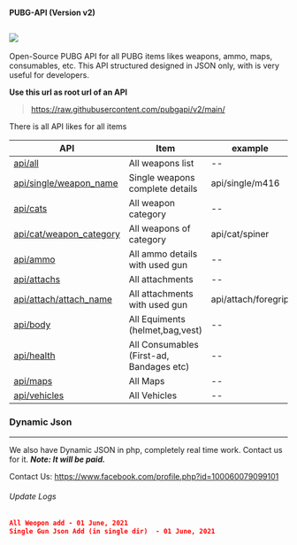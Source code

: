 #### PUBG-API (Version v2)
![](https://media.tenor.com/images/84ff3df2239797ac71353558c4401f44/tenor.gif)
------------

Open-Source PUBG API for all PUBG items likes weapons, ammo, maps, consumables, etc. This API structured designed in JSON only, with is very useful for developers.

**Use this url as root url of an API**
>  https://raw.githubusercontent.com/pubgapi/v2/main/

There is all API likes for all items

| API  |  Item  |  example  |
| ------------ | ------------ | ------------ |
| [api/all](https://raw.githubusercontent.com/pubgapi/v2/main/all "api/all")  | All weapons list | --
| [api/single/weapon_name](https://raw.githubusercontent.com/pubgapi/v2/main/single/m426 "api/single/m416")  | Single weapons complete details | api/single/m416
| [api/cats](https://raw.githubusercontent.com/pubgapi/v2/main/cats "api/cats")  | All weapon category  | --
| [api/cat/weapon_category](https://raw.githubusercontent.com/pubgapi/v2/main/cat/ar "api/cat/weapon_category")  | All weapons of category  | api/cat/spiner
| [api/ammo](https://raw.githubusercontent.com/pubgapi/v2/main/ammo "api/ammo")  | All ammo details with used gun  | --
| [api/attachs](https://raw.githubusercontent.com/pubgapi/v2/main/attachs "api/attachs")  | All attachments   | --
| [api/attach/attach_name](https://raw.githubusercontent.com/pubgapi/v2/main/attach/foregrip "api/attach/attach_name")  | All attachments with used gun   | api/attach/foregrip
| [api/body](https://raw.githubusercontent.com/pubgapi/v2/main/body "api/body")  | All Equiments (helmet,bag,vest)  | --
| [api/health](https://raw.githubusercontent.com/pubgapi/v2/main/health "api/health")  | All Consumables (First-ad, Bandages etc)  | --
| [api/maps](https://raw.githubusercontent.com/pubgapi/v2/main/maps "api/maps")  | All Maps  | --
| [api/vehicles](https://raw.githubusercontent.com/pubgapi/v2/main/vehicles "api/vehicles")  | All Vehicles  | --


### Dynamic Json

------------

We also have Dynamic JSON in php, completely real time work. Contact us for it. ***Note: It will be paid.***

Contact Us: https://www.facebook.com/profile.php?id=100060079099101

######  Update Logs
```json
All Weopon add - 01 June, 2021
Single Gun Json Add (in single dir)  - 01 June, 2021
```
